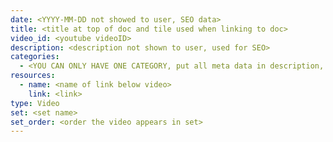 ```yaml
---
date: <YYYY-MM-DD not showed to user, SEO data>
title: <title at top of doc and tile used when linking to doc>
video_id: <youtube videoID>
description: <description not shown to user, used for SEO>
categories:
  - <YOU CAN ONLY HAVE ONE CATEGORY, put all meta data in description, category title this will be put under>
resources: 
  - name: <name of link below video>
    link: <link>
type: Video
set: <set name>
set_order: <order the video appears in set>
---
```



